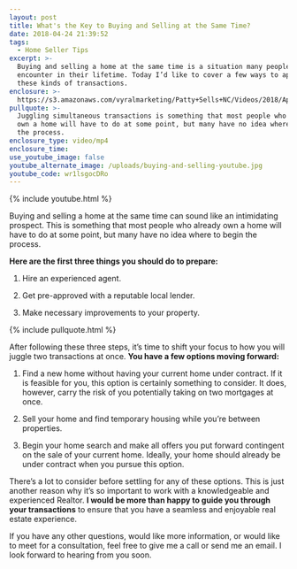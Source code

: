 ```yaml
---
layout: post
title: What's the Key to Buying and Selling at the Same Time?
date: 2018-04-24 21:39:52
tags:
  - Home Seller Tips
excerpt: >-
  Buying and selling a home at the same time is a situation many people will
  encounter in their lifetime. Today I’d like to cover a few ways to approach
  these kinds of transactions.
enclosure: >-
  https://s3.amazonaws.com/vyralmarketing/Patty+Sells+NC/Videos/2018/April/Patty+Sells+NC-+What%2527s+the+Key+to+Buying+and+Selling+at+the+Same+Time%253F.mp4
pullquote: >-
  Juggling simultaneous transactions is something that most people who already
  own a home will have to do at some point, but many have no idea where to begin
  the process.
enclosure_type: video/mp4
enclosure_time:
use_youtube_image: false
youtube_alternate_image: /uploads/buying-and-selling-youtube.jpg
youtube_code: wr1lsgocDRo
---
```


{% include youtube.html %}

Buying and selling a home at the same time can sound like an intimidating prospect. This is something that most people who already own a home will have to do at some point, but many have no idea where to begin the process.

**Here are the first three things you should do to prepare:**

1) Hire an experienced agent.

2) Get pre-approved with a reputable local lender.

3) Make necessary improvements to your property.

{% include pullquote.html %}

After following these three steps, it’s time to shift your focus to how you will juggle two transactions at once. **You have a few options moving forward:**

1) Find a new home without having your current home under contract. If it is feasible for you, this option is certainly something to consider. It does, however, carry the risk of you potentially taking on two mortgages at once.

2) Sell your home and find temporary housing while you’re between properties.

3) Begin your home search and make all offers you put forward contingent on the sale of your current home. Ideally, your home should already be under contract when you pursue this option.

There’s a lot to consider before settling for any of these options. This is just another reason why it’s so important to work with a knowledgeable and experienced Realtor. **I would be more than happy to guide you through your transactions** to ensure that you have a seamless and enjoyable real estate experience.

If you have any other questions, would like more information, or would like to meet for a consultation, feel free to give me a call or send me an email. I look forward to hearing from you soon.